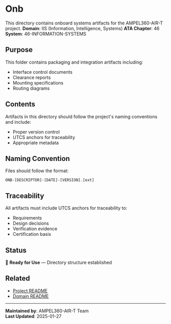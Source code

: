 # Onb
This directory contains onboard systems artifacts for the AMPEL360-AIR-T project.
**Domain**: IIS (Information, Intelligence, Systems)
**ATA Chapter**: 46
**System**: 46-INFORMATION-SYSTEMS

## Purpose
This folder contains packaging and integration artifacts including:
- Interface control documents
- Clearance reports
- Mounting specifications
- Routing diagrams

## Contents
Artifacts in this directory should follow the project's naming conventions and include:
- Proper version control
- UTCS anchors for traceability
- Appropriate metadata

## Naming Convention
Files should follow the format:
```
ONB-[DESCRIPTOR]-[DATE]-[VERSION].[ext]
```

## Traceability
All artifacts must include UTCS anchors for traceability to:
- Requirements
- Design decisions
- Verification evidence
- Certification basis

## Status
🚧 **Ready for Use** — Directory structure established

## Related
- [Project README](../../README.md)
- [Domain README](../../../README.md)

---
**Maintained by**: AMPEL360-AIR-T Team  
**Last Updated**: 2025-01-27
